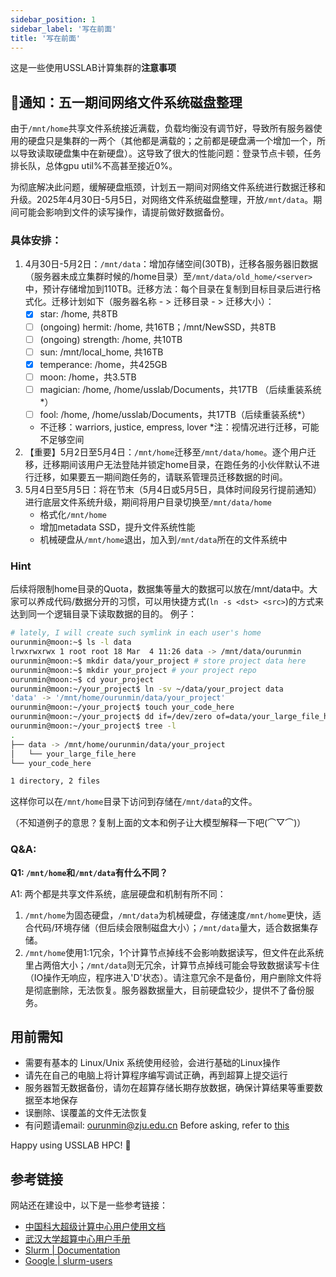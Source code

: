 ```yaml
---
sidebar_position: 1
sidebar_label: '写在前面'
title: '写在前面'
---
```


这是一些使用USSLAB计算集群的**注意事项**

## 📢通知：五一期间网络文件系统磁盘整理

由于`/mnt/home`共享文件系统接近满载，负载均衡没有调节好，导致所有服务器使用的硬盘只是集群的一两个（其他都是满载的；之前都是硬盘满一个增加一个，所以导致读取硬盘集中在新硬盘）。这导致了很大的性能问题：登录节点卡顿，任务排长队，总体gpu util%不高甚至接近0%。

为彻底解决此问题，缓解硬盘瓶颈，计划五一期间对网络文件系统进行数据迁移和升级。2025年4月30日-5月5日，对网络文件系统磁盘整理，开放`/mnt/data`。期间可能会影响到文件的读写操作，请提前做好数据备份。

### 具体安排：
1. 4月30日-5月2日：`/mnt/data`：增加存储空间(30TB)，迁移各服务器旧数据（服务器未成立集群时候的/home目录）至`/mnt/data/old_home/<server>`中，预计存储增加到110TB。迁移方法：每个目录在复制到目标目录后进行格式化。迁移计划如下（服务器名称 - > 迁移目录 - > 迁移大小）：
    - [x] star: /home, 共8TB
    - [ ] (ongoing) hermit: /home, 共16TB；/mnt/NewSSD，共8TB
    - [ ] (ongoing) strength: /home, 共10TB
    - [ ] sun: /mnt/local_home, 共16TB
    - [x] temperance: /home，共425GB
    - [ ] moon: /home，共3.5TB
    - [ ] magician: /home, /home/usslab/Documents，共17TB （后续重装系统*）
    - [ ] fool: /home, /home/usslab/Documents，共17TB（后续重装系统*）
    - 不迁移：warriors, justice, empress, lover
    *注：视情况进行迁移，可能不足够空间
2. 【重要】5月2日至5月4日：`/mnt/home`迁移至`/mnt/data/home`。逐个用户迁移，迁移期间该用户无法登陆并锁定home目录，在跑任务的小伙伴默认不进行迁移，如果要五一期间跑任务的，请联系管理员迁移数据的时间。
3. 5月4日至5月5日：将在节末（5月4日或5月5日，具体时间段另行提前通知）进行底层文件系统升级，期间将用户目录切换至`/mnt/data/home`
    - 格式化`/mnt/home`
    - 增加metadata SSD，提升文件系统性能
    - 机械硬盘从`/mnt/home`退出，加入到`/mnt/data`所在的文件系统中

### Hint

后续将限制home目录的Quota，数据集等量大的数据可以放在/mnt/data中。大家可以养成代码/数据分开的习惯，可以用快捷方式(`ln -s <dst> <src>`)的方式来达到同一个逻辑目录下读取数据的目的。
例子：
```bash
# lately, I will create such symlink in each user's home
ourunmin@moon:~$ ls -l data
lrwxrwxrwx 1 root root 18 Mar  4 11:26 data -> /mnt/data/ourunmin
ourunmin@moon:~$ mkdir data/your_project # store project data here
ourunmin@moon:~$ mkdir your_project # your project repo
ourunmin@moon:~$ cd your_project
ourunmin@moon:~/your_project$ ln -sv ~/data/your_project data
'data' -> '/mnt/home/ourunmin/data/your_project'
ourunmin@moon:~/your_project$ touch your_code_here
ourunmin@moon:~/your_project$ dd if=/dev/zero of=data/your_large_file_here bs=1K count=1024
ourunmin@moon:~/your_project$ tree -l
.
├── data -> /mnt/home/ourunmin/data/your_project
│   └── your_large_file_here
└── your_code_here

1 directory, 2 files
```
这样你可以在`/mnt/home`目录下访问到存储在`/mnt/data`的文件。

（不知道例子的意思？复制上面的文本和例子让大模型解释一下吧(⌒▽⌒)）

### Q&A: 

**Q1: `/mnt/home`和`/mnt/data`有什么不同？**

A1: 两个都是共享文件系统，底层硬盘和机制有所不同：
1. `/mnt/home`为固态硬盘，`/mnt/data`为机械硬盘，存储速度`/mnt/home`更快，适合代码/环境存储（但后续会限制磁盘大小）；`/mnt/data`量大，适合数据集存储。
2. `/mnt/home`使用1:1冗余，1个计算节点掉线不会影响数据读写，但文件在此系统里占两倍大小；`/mnt/data`则无冗余，计算节点掉线可能会导致数据读写卡住（IO操作无响应，程序进入'D'状态）。请注意冗余不是备份，用户删除文件将是彻底删除，无法恢复。服务器数据量大，目前硬盘较少，提供不了备份服务。


## 用前需知

- 需要有基本的 Linux/Unix 系统使用经验，会进行基础的Linux操作
- 请先在自己的电脑上将计算程序编写调试正确，再到超算上提交运行
- 服务器暂无数据备份，请勿在超算存储长期存放数据，确保计算结果等重要数据至本地保存
- 误删除、误覆盖的文件无法恢复
- 有问题请email: ourunmin@zju.edu.cn Before asking, refer to [this](https://github.com/selfteaching/How-To-Ask-Questions-The-Smart-Way/blob/master/How-To-Ask-Questions-The-Smart-Way.md)

Happy using USSLAB HPC! 🥳

## 参考链接

网站还在建设中，以下是一些参考链接：
- [中国科大超级计算中心用户使用文档](https://scc.ustc.edu.cn/zlsc/user_doc/html/index.html)
- [武汉大学超算中心用户手册](https://docs.hpc.whu.edu.cn/)
- [Slurm | Documentation](https://slurm.schedmd.com/documentation.html)
- [Google | slurm-users](https://groups.google.com/g/slurm-users)